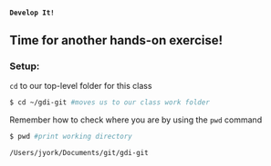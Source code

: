 #### `Develop It!`
##  Time for another hands-on exercise!

### Setup:

`cd` to our top-level folder for this class

```bash
$ cd ~/gdi-git #moves us to our class work folder
```

Remember how to check where you are by using the `pwd` command

```bash
$ pwd #print working directory
```

```bash
/Users/jyork/Documents/git/gdi-git
```